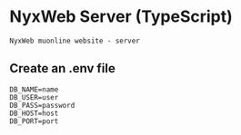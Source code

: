 # NyxWeb Server (TypeScript)

`NyxWeb muonline website - server`

## Create an .env file

```
DB_NAME=name
DB_USER=user
DB_PASS=password
DB_HOST=host
DB_PORT=port
```
